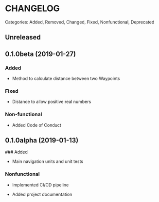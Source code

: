 # CHANGELOG

Categories: Added, Removed, Changed, Fixed, Nonfunctional, Deprecated

## Unreleased

## 0.1.0beta (2019-01-27)

### Added

- Method to calculate distance between two Waypoints

### Fixed

- Distance to allow positive real numbers

### Non-functional

- Added Code of Conduct

## 0.1.0alpha (2019-01-13)

### Added

- Main navigation units and unit tests

### Nonfunctional

- Implemented CI/CD pipeline

- Added project documentation
